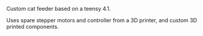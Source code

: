 Custom cat feeder based on a teensy 4.1. 

Uses spare stepper motors and controller from a 3D printer, and custom 3D printed components. 
